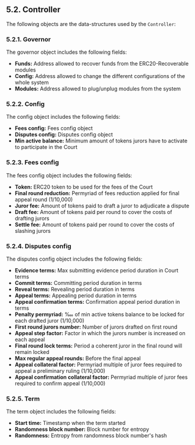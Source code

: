 ## 5.2. Controller

The following objects are the data-structures used by the `Controller`:

### 5.2.1. Governor

The governor object includes the following fields:

- **Funds:** Address allowed to recover funds from the ERC20-Recoverable modules
- **Config:** Address allowed to change the different configurations of the whole system
- **Modules:** Address allowed to plug/unplug modules from the system

### 5.2.2. Config

The config object includes the following fields:

- **Fees config:** Fees config object
- **Disputes config:** Disputes config object
- **Min active balance:** Minimum amount of tokens jurors have to activate to participate in the Court

### 5.2.3. Fees config

The fees config object includes the following fields:

- **Token:** ERC20 token to be used for the fees of the Court
- **Final round reduction:** Permyriad of fees reduction applied for final appeal round (1/10,000)
- **Juror fee:** Amount of tokens paid to draft a juror to adjudicate a dispute
- **Draft fee:** Amount of tokens paid per round to cover the costs of drafting jurors
- **Settle fee:** Amount of tokens paid per round to cover the costs of slashing jurors

### 5.2.4. Disputes config
    
The disputes config object includes the following fields:

- **Evidence terms:** Max submitting evidence period duration in Court terms
- **Commit terms:** Committing period duration in terms
- **Reveal terms:** Revealing period duration in terms
- **Appeal terms:** Appealing period duration in terms
- **Appeal confirmation terms:** Confirmation appeal period duration in terms
- **Penalty permyriad:** ‱ of min active tokens balance to be locked for each drafted juror (1/10,000)
- **First round jurors number:** Number of jurors drafted on first round
- **Appeal step factor:** Factor in which the jurors number is increased on each appeal
- **Final round lock terms:** Period a coherent juror in the final round will remain locked
- **Max regular appeal rounds:** Before the final appeal
- **Appeal collateral factor:** Permyriad multiple of juror fees required to appeal a preliminary ruling (1/10,000)
- **Appeal confirmation collateral factor:** Permyriad multiple of juror fees required to confirm appeal (1/10,000)
    
### 5.2.5. Term
    
The term object includes the following fields:
  
- **Start time:** Timestamp when the term started
- **Randomness block number:** Block number for entropy
- **Randomness:** Entropy from randomness block number's hash
